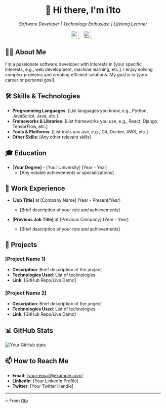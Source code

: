 
<h1 align="center">👋 Hi there, I'm i1to</h1>
<p align="center">
  <em>Software Developer | Technology Enthusiast | Lifelong Learner</em>
</p>

<div align="center">
  <a href="https://www.zhihu.com/people/volleritoo" target="_blank">
    <img src="https://i.postimg.cc/1tf08KD5/zhihu.png" height="24" width="24" alt="知乎" />
  </a>&nbsp;&nbsp;
  <a href="https://space.bilibili.com/306494243" target="_blank">
    <img src="https://i.postimg.cc/QMNJ3Dt7/bilibili.png" height="24" width="24" alt="Bilibili" />
  </a>&nbsp;&nbsp;
  <!-- You can add more social media icons here -->
</div>

## 👨‍💻 About Me

I'm a passionate software developer with interests in [your specific interests, e.g., web development, machine learning, etc.]. I enjoy solving complex problems and creating efficient solutions. My goal is to [your career or personal goal].

## 🛠️ Skills & Technologies

- **Programming Languages**: [List languages you know, e.g., Python, JavaScript, Java, etc.]
- **Frameworks & Libraries**: [List frameworks you use, e.g., React, Django, TensorFlow, etc.]
- **Tools & Platforms**: [List tools you use, e.g., Git, Docker, AWS, etc.]
- **Other Skills**: [Any other relevant skills]

## 🎓 Education

- **[Your Degree]** - [Your University] (Year - Year)
  - [Any notable achievements or specializations]

## 💼 Work Experience

- **[Job Title]** at [Company Name] (Year - Present/Year)
  - [Brief description of your role and achievements]

- **[Previous Job Title]** at [Previous Company] (Year - Year)
  - [Brief description of your role and achievements]

## 🚀 Projects

### [Project Name 1]
- **Description**: Brief description of the project
- **Technologies Used**: List of technologies
- **Link**: [GitHub Repo/Live Demo]

### [Project Name 2]
- **Description**: Brief description of the project
- **Technologies Used**: List of technologies
- **Link**: [GitHub Repo/Live Demo]

## 📊 GitHub Stats

![Your GitHub stats](https://github-readme-stats.vercel.app/api?username=i1to&show_icons=true&theme=radical)

## 📫 How to Reach Me

- **Email**: [your-email@example.com]
- **LinkedIn**: [Your LinkedIn Profile]
- **Twitter**: [Your Twitter Handle]

---

⭐️ From [i1to](https://github.com/i1to)
